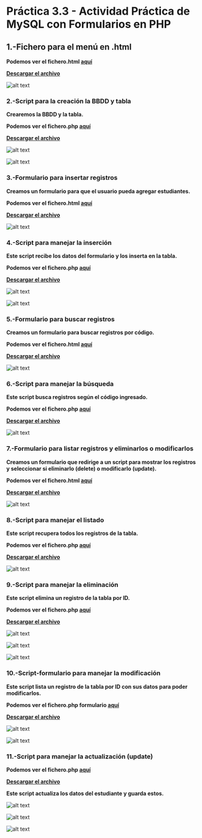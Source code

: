 # Práctica 3.3 - Actividad Práctica de MySQL con Formularios en PHP

## 1.-Fichero para el menú en .html

**Podemos ver el fichero.html [aquí](operacionesBBDD.md)**

**[Descargar el archivo](operacionesBBDD.html.zip)**

![alt text](image.png)

### 2.-Script para la creación la BBDD y tabla

**Crearemos la BBDD y la tabla.**

**Podemos ver el fichero.php [aquí](crearBBDD.md)**

**[Descargar el archivo](./crearBBDD.php)**

![alt text](image-1.png)

![alt text](image-4.png)

### 3.-Formulario para insertar registros

**Creamos un formulario para que el usuario pueda agregar estudiantes.**

**Podemos ver el fichero.html [aquí](insertar_html.md)**

**[Descargar el archivo](insertar.html.zip)**

![alt text](image-2.png)

### 4.-Script para manejar la inserción

**Este script recibe los datos del formulario y los inserta en la tabla.**

**Podemos ver el fichero.php [aquí](insertar_php.md)**

**[Descargar el archivo](./insertar.php)**

![alt text](image-3.png)

![alt text](image-5.png)

### 5.-Formulario para buscar registros

**Creamos un formulario para buscar registros por código.**

**Podemos ver el fichero.html [aquí](buscar_html.md)**

**[Descargar el archivo](buscar.html.zip)**

![alt text](image-6.png)

### 6.-Script para manejar la búsqueda

**Este script busca registros según el código ingresado.**

**Podemos ver el fichero.php [aquí](buscar_php.md)**

**[Descargar el archivo](./buscar.php)**

![alt text](image-7.png)

### 7.-Formulario para listar registros y eliminarlos o modificarlos

**Creamos un formulario que redirige a un script para mostrar los registros y seleccionar si eliminarlo (delete) o modificarlo (update).**

**Podemos ver el fichero.html [aquí](listar_html.md)**

**[Descargar el archivo](listar.html.zip)**

![alt text](image-8.png)

### 8.-Script para manejar el listado

**Este script recupera todos los registros de la tabla.**

**Podemos ver el fichero.php [aquí](listar_php.md)**

**[Descargar el archivo](./listar.php)**

![alt text](image-9.png)

### 9.-Script para manejar la eliminación

**Este script elimina un registro de la tabla por ID.**

**Podemos ver el fichero.php [aquí](eliminar.md)**

**[Descargar el archivo](./eliminar.php)**

![alt text](image-10.png)

![alt text](image-12.png)

![alt text](image-11.png)

### 10.-Script-formulario para manejar la modificación

**Este script lista un registro de la tabla por ID con sus datos para poder modificarlos.**

**Podemos ver el fichero.php formulario [aquí](modificar.md)**

**[Descargar el archivo](./modificar.php)**

![alt text](image-13.png)

![alt text](image-14.png)

### 11.-Script para manejar la actualización (update)

**Podemos ver el fichero.php [aquí](guardarcambios.md)**

**[Descargar el archivo](./guardarcambios.php)**

**Este script actualiza los datos del estudiante y guarda estos.**

![alt text](image-15.png)

![alt text](image-16.png)

![alt text](image-17.png)
